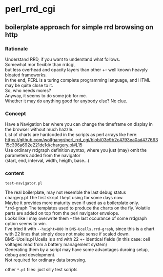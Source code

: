 # perl_rrd_cgi
## boilerplate approach for simple rrd browsing on http
### Rationale
Understand RRD, if you want to understand what follows.  
Somewhat mor flexible than rrdcgi,  
but less overhead and opacity layers than other +- well known heavyly bloated frameworks.  
In the end, PERL is a turing complete programming language, and HTML may be quite close to it.  
So, who needs mores?  
Anyway, it seems to do some job for me.  
Whether it may do anything good for anybody else? No clue.  

### Concept
Have a Navigation bar where you can change the timeframe on display in the browser without much hazzle.  
List of charts are hardcoded in the scripts as perl arrays like here:  
https://github.com/wolfgangr/perl_rrd_cgi/blob/03e9b2c4793ea0ad47766315c396a692e221de1d/chargery.pl#L15  
Use ordinary rrdgraph definition syntax, where you just (may) omit the parameters added from the navigator  
(start, end, interval, width, heigth, base...)  

### content 
    test-navigator.pl
The real boilerplate, may not resemble the last debug status  
    chargery.pl
The first skript I kept using for some days now.  
Maybe it provides more maturity even if used as a boilerplate only.  
    *.rrd-graph
The templates used to produce the charts on the fly.
Volatile parts are added on top from the perl navigator envelope.  
Looks like I may overwrite them - the last occurance of some rrdgraph option seems to win.  
I've tried it with `--height=800` in `BMS-Ucells.rrd-graph`, since this is a chart with 22 lines that simply does not make sense if scaled down.  
     BMS-Ucells.pl
Ucells is a rrd with 22 +- identical fields (in this case: cell voltages read from a battery management system)  
Generating them by a script may have some advantages duroing setup, debug and development.  
Not required for ordinary data browsing.  
  
other `*.pl` files: just silly test scripts



